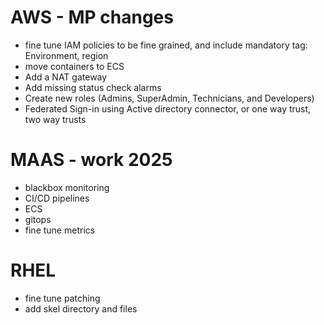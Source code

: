 # AWS - MP changes

- fine tune IAM policies to be fine grained, and include mandatory tag: Environment, region 
- move containers to ECS
- Add a NAT gateway
- Add missing status check alarms
- Create new roles (Admins, SuperAdmin, Technicians, and Developers)
- Federated Sign-in using Active directory connector, or one way trust, two way trusts

# MAAS - work 2025

- blackbox monitoring
- CI/CD pipelines
- ECS
- gitops
- fine tune metrics
# RHEL

-  fine tune patching
- add skel directory and files
